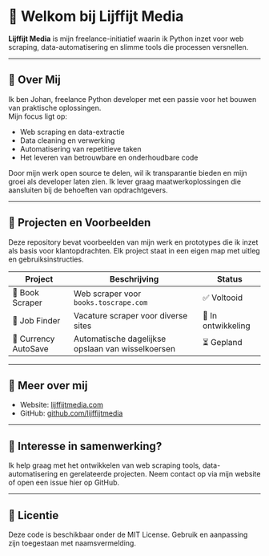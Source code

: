 # 👋 Welkom bij Lijffijt Media

**Lijffijt Media** is mijn freelance-initiatief waarin ik Python inzet voor web scraping, data-automatisering en slimme tools die processen versnellen.

---

## 💼 Over Mij

Ik ben Johan, freelance Python developer met een passie voor het bouwen van praktische oplossingen.  
Mijn focus ligt op:

- Web scraping en data-extractie
- Data cleaning en verwerking
- Automatisering van repetitieve taken
- Het leveren van betrouwbare en onderhoudbare code

Door mijn werk open source te delen, wil ik transparantie bieden en mijn groei als developer laten zien. Ik lever graag maatwerkoplossingen die aansluiten bij de behoeften van opdrachtgevers.

---

## 🧰 Projecten en Voorbeelden

Deze repository bevat voorbeelden van mijn werk en prototypes die ik inzet als basis voor klantopdrachten. Elk project staat in een eigen map met uitleg en gebruiksinstructies.

| Project               | Beschrijving                                  | Status  |
|----------------------|-----------------------------------------------|---------|
| 📘 Book Scraper       | Web scraper voor `books.toscrape.com`          | ✅ Voltooid |
| 💼 Job Finder         | Vacature scraper voor diverse sites             | 🔄 In ontwikkeling |
| 💱 Currency AutoSave  | Automatische dagelijkse opslaan van wisselkoersen | ⏳ Gepland |

---

## 🔗 Meer over mij

- Website: [lijffijtmedia.com](https://lijffijtmedia.com)  
- GitHub: [github.com/lijffijtmedia](https://github.com/lijffijtmedia)  

---

## 🤝 Interesse in samenwerking?

Ik help graag met het ontwikkelen van web scraping tools, data-automatisering en gerelateerde projecten. Neem contact op via mijn website of open een issue hier op GitHub.

---

## 🧾 Licentie

Deze code is beschikbaar onder de MIT License. Gebruik en aanpassing zijn toegestaan met naamsvermelding.
